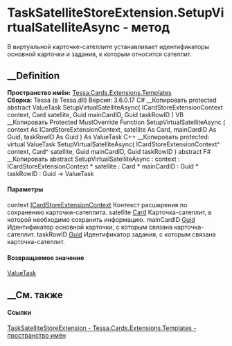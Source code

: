# TaskSatelliteStoreExtension.SetupVirtualSatelliteAsync - метод
В виртуальной карточке-сателлите устанавливает идентификаторы основной
карточки и задания, к которым относится сателлит.
## __Definition
 **Пространство имён:**
[Tessa.Cards.Extensions.Templates](N_Tessa_Cards_Extensions_Templates.htm)  
 **Сборка:** Tessa (в Tessa.dll) Версия: 3.6.0.17
C# __Копировать
     protected abstract ValueTask SetupVirtualSatelliteAsync(
    	ICardStoreExtensionContext context,
    	Card satellite,
    	Guid mainCardID,
    	Guid taskRowID
    )
VB __Копировать
     Protected MustOverride Function SetupVirtualSatelliteAsync ( 
    	context As ICardStoreExtensionContext,
    	satellite As Card,
    	mainCardID As Guid,
    	taskRowID As Guid
    ) As ValueTask
C++ __Копировать
     protected:
    virtual ValueTask SetupVirtualSatelliteAsync(
    	ICardStoreExtensionContext^ context, 
    	Card^ satellite, 
    	Guid mainCardID, 
    	Guid taskRowID
    ) abstract
F# __Копировать
     abstract SetupVirtualSatelliteAsync : 
            context : ICardStoreExtensionContext * 
            satellite : Card * 
            mainCardID : Guid * 
            taskRowID : Guid -> ValueTask 
#### Параметры
context
[ICardStoreExtensionContext](T_Tessa_Cards_Extensions_ICardStoreExtensionContext.htm)
    Контекст расширения по сохранению карточки-сателлита.
satellite [Card](T_Tessa_Cards_Card.htm)
    Карточка-сателлит, в которой необходимо сохранить информацию.
mainCardID [Guid](https://learn.microsoft.com/dotnet/api/system.guid)
    Идентификатор основной карточки, с которым связана карточка-сателлит.
taskRowID [Guid](https://learn.microsoft.com/dotnet/api/system.guid)
    Идентификатор задания, с которым связана карточка-сателлит.
#### Возвращаемое значение
[ValueTask](https://learn.microsoft.com/dotnet/api/system.threading.tasks.valuetask)
##  __См. также
#### Ссылки
[TaskSatelliteStoreExtension -
](T_Tessa_Cards_Extensions_Templates_TaskSatelliteStoreExtension.htm)
[Tessa.Cards.Extensions.Templates - пространство
имён](N_Tessa_Cards_Extensions_Templates.htm)
